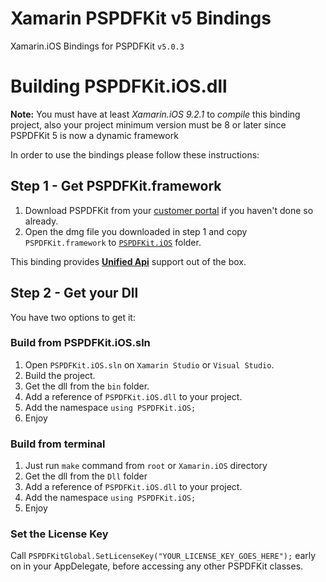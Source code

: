 Xamarin PSPDFKit v5 Bindings
============================

Xamarin.iOS Bindings for PSPDFKit `v5.0.3`

Building PSPDFKit.iOS.dll
=========================

**Note:** You must have at least *Xamarin.iOS 9.2.1* to _compile_ this binding project, 
also your project minimum version must be 8 or later since PSPDFKit 5 is now a dynamic framework

In order to use the bindings please follow these instructions:

## Step 1 - Get PSPDFKit.framework

1. Download PSPDFKit from your [customer portal](https://customers.pspdfkit.com) if you haven't done so already.
2. Open the dmg file you downloaded in step 1 and copy `PSPDFKit.framework` to [`PSPDFKit.iOS`](PSPDFKit.iOS) folder.

This binding provides **[Unified Api](http://developer.xamarin.com/guides/cross-platform/macios/unified/)** support out of the box.

## Step 2 - Get your Dll

You have two options to get it:

### Build from PSPDFKit.iOS.sln

1. Open `PSPDFKit.iOS.sln` on `Xamarin Studio` or `Visual Studio`.
2. Build the project.
3. Get the dll from the `bin` folder.
4. Add a reference of `PSPDFKit.iOS.dll` to your project.
5. Add the namespace `using PSPDFKit.iOS;`
6. Enjoy 

### Build from terminal

1. Just run `make` command from `root` or `Xamarin.iOS` directory
2. Get the dll from the `Dll` folder
4. Add a reference of `PSPDFKit.iOS.dll` to your project.
5. Add the namespace `using PSPDFKit.iOS;`
6. Enjoy 

### Set the License Key

Call `PSPDFKitGlobal.SetLicenseKey("YOUR_LICENSE_KEY_GOES_HERE");` early on in your AppDelegate, before accessing any other PSPDFKit classes.